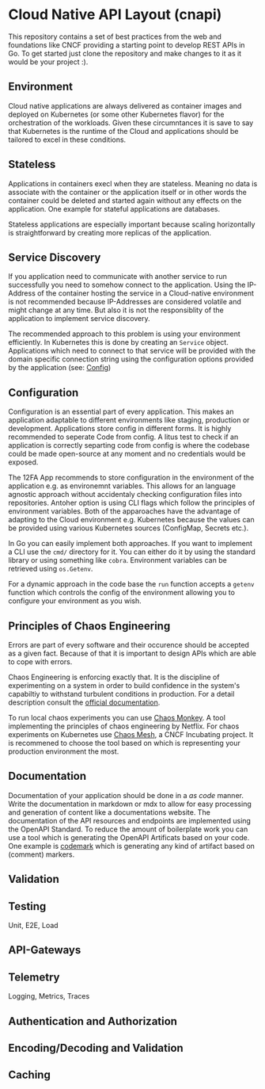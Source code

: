 # Cloud Native API Layout (cnapi)

This repository contains a set of best practices from the web and foundations
like CNCF providing a starting point to develop REST APIs in Go. To get started
just clone the repository and make changes to it as it would be your project :).

## Environment

Cloud native applications are always delivered as container images and deployed
on Kubernetes (or some other Kubernetes flavor) for the orchestration of the
workloads. Given these circumntances it is save to say that Kubernetes is the
runtime of the Cloud and applications should be tailored to excel in these
conditions.

## Stateless

Applications in containers execl when they are stateless. Meaning no data is
associate with the container or the application itself or in other words the
container could be deleted and started again without any effects on the
application. One example for stateful applications are databases.

Stateless applications are especially important because scaling horizontally is
straightforward by creating more replicas of the application.

## Service Discovery

If you application need to communicate with another service to run successfully
you need to somehow connect to the application. Using the IP-Address of the
container hosting the service in a Cloud-native environment is not recommended
because IP-Addresses are considered volatile and might change at any time. But
also it is not the responsiblity of the application to implement service
discovery.

The recommended approach to this problem is using your environment efficiently.
In Kubernetes this is done by creating an `Service` object. Applications which
need to connect to that service will be provided with the domain specific
connection string using the configuration options provided by the application
(see: [Config](#configuration))

## Configuration

Configuration is an essential part of every application. This makes an
application adaptable to different environments like staging, production or
development. Applications store config in different forms. It is highly
recommended to seperate Code from config. A litus test to check if an
application is correctly separting code from config is where the codebase could
be made open-source at any moment and no credentials would be exposed.

The 12FA App recommends to store configuration in the environment of the
application e.g. as environemnt variables. This allows for an language agnostic
approach without accidentaly checking configuration files into repositories.
Antoher option is using CLI flags which follow the principles of environment
variables. Both of the apparoaches have the advantage of adapting to the Cloud
environment e.g. Kubernetes because the values can be provided using various
Kubernetes sources (ConfigMap, Secrets etc.).

In Go you can easily implement both approaches. If you want to implement a CLI
use the `cmd/` directory for it. You can either do it by using the standard
library or using something like `cobra`. Environment variables can be retrieved
using `os.Getenv`.

For a dynamic approach in the code base the `run` function accepts a `getenv`
function which controls the config of the environment allowing you to configure
your environment as you wish.

## Principles of Chaos Engineering

Errors are part of every software and their occurence should be accepted as a
given fact. Because of that it is important to design APIs which are able to
cope with errors.

Chaos Engineering is enforcing exactly that. It is the discipline of
experimenting on a system in order to build confidence in the system's
capabiltiy to withstand turbulent conditions in production. For a detail
description consult the
[official documentation](https://principlesofchaos.org/).

To run local chaos experiments you can use
[Chaos Monkey](https://github.com/Netflix/chaosmonkey). A tool implementing the
principles of chaos engineering by Netflix. For chaos experiments on Kubernetes
use [Chaos Mesh](https://chaos-mesh.org/), a CNCF Incubating project. It is
recommened to choose the tool based on which is representing your production
environment the most.

## Documentation

Documentation of your application should be done in a _as code_ manner. Write
the documentation in markdown or mdx to allow for easy processing and generation
of content like a documentations website. The documentation of the API resources
and endpoints are implemented using the OpenAPI Standard. To reduce the amount
of boilerplate work you can use a tool which is generating the OpenAPI
Artificats based on your code. One example is
[codemark](https://github.com/naivary/codemark) which is generating any kind of
artifact based on (comment) markers.

## Validation

## Testing

Unit, E2E, Load

## API-Gateways

## Telemetry

Logging, Metrics, Traces

## Authentication and Authorization

## Encoding/Decoding and Validation

## Caching
